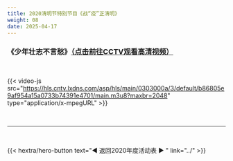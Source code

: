 ```yaml
---
title: 2020清明节特别节目《战“疫”正清明》
weight: 08
date: 2025-04-17
---
```


### 《少年壮志不言愁》[（点击前往CCTV观看高清视频）](https://tv.cctv.com/2020/04/04/VIDEo1L8LTsaMUobebjnZb9Z200404.shtml)

<br>

{{< video-js src="https://hls.cntv.lxdns.com/asp/hls/main/0303000a/3/default/b86805e9af954a15a0733b74391e4701/main.m3u8?maxbr=2048" type="application/x-mpegURL" >}}



<br>
<hr>
<br>

{{< hextra/hero-button text="◀ 返回2020年度活动表 ▶ " link="../" >}}

